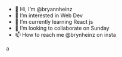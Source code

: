 - 👋 Hi, I’m @bryannheinz
- 👀 I’m interested in Web Dev
- 🌱 I’m currently learning React js
- 💞️ I’m looking to collaborate on Sunday
- 📫 How to reach me @brynheinz on insta

<!---
bryannheinz/bryannheinz is a ✨ special ✨ repository because its `README.md` (this file) appears on your GitHub profile.
You can click the Preview link to take a look at your changes.
--->

a
